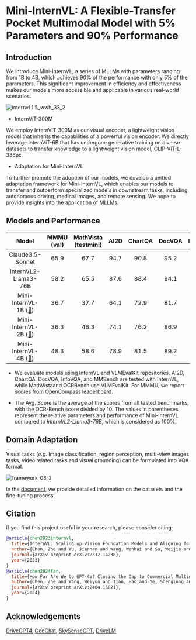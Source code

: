 # Mini-InternVL: A Flexible-Transfer Pocket Multimodal Model with 5\% Parameters and 90\% Performance

## Introduction

We introduce Mini-InternVL, a series of MLLMs with parameters ranging from 1B to 4B, which achieves 90\% of the performance with only 5\% of the parameters. 
This significant improvement in efficiency and effectiveness makes our models more accessible and applicable in various real-world scenarios. 

![internvl 1 5_wwh_33_2](https://github.com/user-attachments/assets/820ed173-4bd1-45a6-95d6-59c1be01d53f)

- InternViT-300M

We employ InternViT-300M as our visual encoder, a lightweight vision model that inherits the capabilities of a powerful vision encoder. We directly leverage InternViT-6B that has undergone generative training on diverse datasets to transfer knowledge to a lightweight vision model, CLIP-ViT-L-336px. 

- Adaptation for Mini-InternVL
  
To further promote the adoption of our models, we develop a unified adaptation framework for Mini-InternVL, which enables our models to transfer and outperform specialized models in downstream tasks, including autonomous driving, medical images, and remote sensing. We hope to provide insights into the application of MLLMs.

## Models and Performance

| Model   |  MMMU (val)| MathVista (testmini) |AI2D |ChartQA |DocVQA | InfoVQA |OCRBench| MMB-EN | MMB-CN |Avg. Score |
|:--------:|:-----:|:-----:|:-----: |:------:|:------:|:----:|:----:|:------:|----:| :------:|
|Claude3.5-Sonnet|65.9 | 67.7| 94.7 | 90.8 | 95.2 | -  | 788 | 79.7 | 80.7 | 81.7 |
|InternVL2-Llama3-76B|58.2  | 65.5  | 87.6 | 88.4 | 94.1 | 82.0  | 839  | 86.5 | 86.3  | 81.4 |
|Mini-InternVL-1B ([🤗](https://huggingface.co/OpenGVLab/InternVL2-1B))| 36.7 | 37.7 | 64.1 | 72.9  | 81.7  | 50.9 | 754  | 65.4 | 60.7  | 60.6 (74\%) |
|Mini-InternVL-2B ([🤗](https://huggingface.co/OpenGVLab/InternVL2-2B))|36.3| 46.3  | 74.1 | 76.2 | 86.9 | 58.9 | 784 | 73.2 | 70.9 | 66.8 (82\%)|
|Mini-InternVL-4B ([🤗](https://huggingface.co/OpenGVLab/InternVL2-4B))|48.3 | 58.6  | 78.9 | 81.5  | 89.2 | 67.0 | 788  | 78.6 | 73.9 | 72.8 (90\%) |

- We evaluate models using InternVL and VLMEvalKit repositories. AI2D, ChartQA, DocVQA, InfoVQA, and MMBench are tested with InternVL, while MathVistaand OCRBench use VLMEvalKit. For MMMU, we report scores from OpenCompass leaderboard.

- The Avg. Score is the average of the scores from all tested benchmarks, with the OCR-Bench score divided by 10. The values in parentheses represent the relative parameters and performance of Mini-InternVL compared to *InternVL2-Llama3-76B*, which is considered as 100\%.

## Domain Adaptation

Visual tasks (*e.g.* Image classification, region perception, multi-view images tasks, video related tasks and visual grounding) can be  formulated into VQA format.

![framework_03_2](https://github.com/user-attachments/assets/63bffb31-cf05-4f52-a679-4700650d0c37)


In the [document](https://internvl.readthedocs.io/en/latest/internvl2.0/domain_adaptation.html), we provide detailed information on the datasets and the fine-tuning process.

## Citation
If you find this project useful in your research, please consider citing:

```BibTeX
@article{chen2023internvl,
  title={InternVL: Scaling up Vision Foundation Models and Aligning for Generic Visual-Linguistic Tasks},
  author={Chen, Zhe and Wu, Jiannan and Wang, Wenhai and Su, Weijie and Chen, Guo and Xing, Sen and Zhong, Muyan and Zhang, Qinglong and Zhu, Xizhou and Lu, Lewei and Li, Bin and Luo, Ping and Lu, Tong and Qiao, Yu and Dai, Jifeng},
  journal={arXiv preprint arXiv:2312.14238},
  year={2023}
}
@article{chen2024far,
  title={How Far Are We to GPT-4V? Closing the Gap to Commercial Multimodal Models with Open-Source Suites},
  author={Chen, Zhe and Wang, Weiyun and Tian, Hao and Ye, Shenglong and Gao, Zhangwei and Cui, Erfei and Tong, Wenwen and Hu, Kongzhi and Luo, Jiapeng and Ma, Zheng and others},
  journal={arXiv preprint arXiv:2404.16821},
  year={2024}
}
```


## Acknowledgements

[DriveGPT4](https://tonyxuqaq.github.io/projects/DriveGPT4/),
[GeoChat](https://github.com/mbzuai-oryx/GeoChat),
[SkySenseGPT](https://github.com/Luo-Z13/SkySenseGPT),
[DriveLM](https://github.com/OpenDriveLab/DriveLM)

